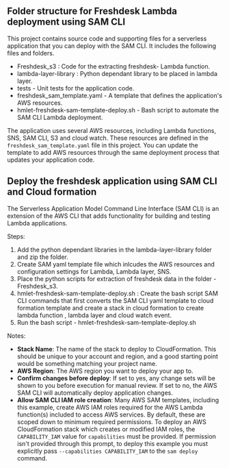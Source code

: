 ## Folder structure for Freshdesk Lambda deployment using SAM CLI

This project contains source code and supporting files for a serverless application that you can deploy with the SAM CLI. It includes the following files and folders.

- Freshdesk_s3 : Code for the extracting freshdesk- Lambda function.
- lambda-layer-library : Python dependant library to be placed in lambda layer.
- tests - Unit tests for the application code. 
- freshdesk_sam_template.yaml - A template that defines the application's AWS resources.
- hmlet-freshdesk-sam-template-deploy.sh - Bash script to automate the SAM CLI Lambda deployment.

The application uses several AWS resources, including Lambda functions, SNS, SAM CLI, S3 and cloud watch. These resources are defined in the `freshdesk_sam_template.yaml` file in this project. You can update the template to add AWS resources through the same deployment process that updates your application code.

## Deploy the freshdesk application using SAM CLI and Cloud formation

The Serverless Application Model Command Line Interface (SAM CLI) is an extension of the AWS CLI that adds functionality for building and testing Lambda applications. 

Steps:
1. Add the python dependant libraries in the lambda-layer-library folder and zip the folder.
2. Create SAM yaml template file which inlcudes the AWS resources and configuration settings for Lambda, Lambda layer, SNS.
3. Place the python scripts for extraction of freshdesk data in the folder - Freshdesk_s3.
4. hmlet-freshdesk-sam-template-deploy.sh : Create the bash script SAM CLI commands that first converts the SAM CLI yaml template to cloud formation template and create a stack in cloud formation to create lambda function , lambda layer and cloud watch event.
5. Run the bash script - hmlet-freshdesk-sam-template-deploy.sh


Notes:
* **Stack Name**: The name of the stack to deploy to CloudFormation. This should be unique to your account and region, and a good starting point would be something matching your project name.
* **AWS Region**: The AWS region you want to deploy your app to.
* **Confirm changes before deploy**: If set to yes, any change sets will be shown to you before execution for manual review. If set to no, the AWS SAM CLI will automatically deploy application changes.
* **Allow SAM CLI IAM role creation**: Many AWS SAM templates, including this example, create AWS IAM roles required for the AWS Lambda function(s) included to access AWS services. By default, these are scoped down to minimum required permissions. To deploy an AWS CloudFormation stack which creates or modified IAM roles, the `CAPABILITY_IAM` value for `capabilities` must be provided. If permission isn't provided through this prompt, to deploy this example you must explicitly pass `--capabilities CAPABILITY_IAM` to the `sam deploy` command.


